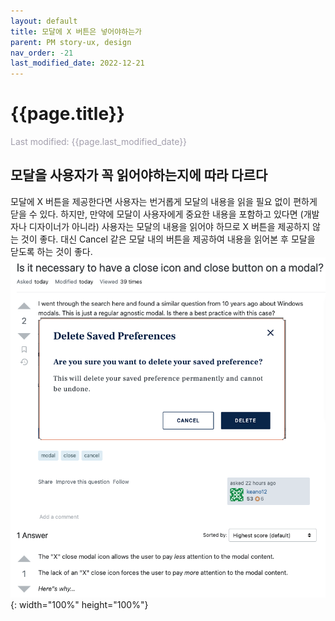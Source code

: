 ```yaml
---
layout: default
title: 모달에 X 버튼은 넣어야하는가
parent: PM story-ux, design
nav_order: -21
last_modified_date: 2022-12-21
---
```

# {{page.title}}
<span style = "color: #A39FAD">Last modified: {{page.last_modified_date}}</span>

## 모달을 사용자가 꼭 읽어야하는지에 따라 다르다
모달에 X 버튼을 제공한다면 사용자는 번거롭게 모달의 내용을 읽을 필요 없이 편하게 닫을 수 있다. 하지만, 만약에 모달이 사용자에게 중요한 내용을 포함하고 있다면 (개발자나 디자이너가 아니라) 사용자는 모달의 내용을 읽어야 하므로 X 버튼을 제공하지 않는 것이 좋다. 대신 Cancel 같은 모달 내의 버튼을 제공하여 내용을 읽어본 후 모달을 닫도록 하는 것이 좋다.
![StackExchange의 ux 파트에서 modal에 X버튼이 필요한지에 대하여 올라온 질문](../../assets/images/posts/2022-12-21-modalUserExperience.png){: width="100%" height="100%"}


> 